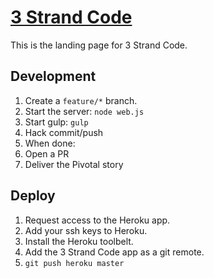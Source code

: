 [3 Strand Code](https://three-strand-code.herokuapp.com)
=============

This is the landing page for 3 Strand Code.

## Development

1. Create a `feature/*` branch.
1. Start the server: `node web.js`
1. Start gulp: `gulp`
1. Hack commit/push
1. When done:
  1. Open a PR
  1. Deliver the Pivotal story 

## Deploy

1. Request access to the Heroku app.
1. Add your ssh keys to Heroku.
1. Install the Heroku toolbelt.
1. Add the 3 Strand Code app as a git remote.
1. `git push heroku master`

